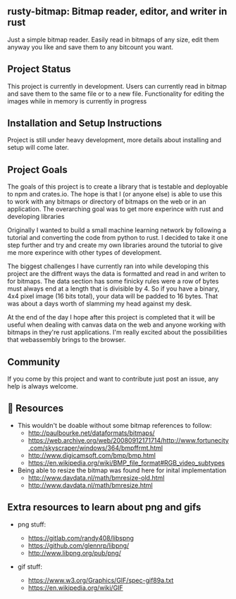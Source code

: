 ## rusty-bitmap: Bitmap reader, editor, and writer in rust
Just a simple bitmap reader. Easily read in bitmaps of any size, edit them anyway you like and save them to any bitcount you want.

## Project Status
This project is currently in development. Users can currently read in bitmap and save them to the same file or to a new file. Functionality for editing the images while in memory is currently in progress

## Installation and Setup Instructions
Project is still under heavy development, more details about installing and setup will come later.

## Project Goals
The goals of this project is to create a library that is testable and deployable to npm and crates.io. The hope is that I (or anyone else) is able to use this to work with any bitmaps or directory of bitmaps on the web or in an application. The overarching goal was to get more experince with rust and developing libraries

Originally I wanted to build a small machine learning network by following a tutorial and converting the code from python to rust. I decided to take it one step further and try and create my own libraries around the tutorial to give me more experince with other types of development.

The biggest challenges I have currently ran into while developing this project are the diffrent ways the data is formatted and read in and writen to for bitmaps. The data section has some finicky rules were a row of bytes must always end at a length that is divisible by 4. So if you have a binary, 4x4 pixel image (16 bits total), your data will be padded to 16 bytes. That was about a days worth of slamming my head against my desk.

At the end of the day I hope after this project is completed that it will be useful when dealing with canvas data on the web and anyone working with bitmaps in they're rust applications. I'm really excited about the possibilities that webassembly brings to the browser. 

## Community
If you come by this project and want to contribute just post an issue, any help is always welcome.

## :star2: Resources
- This wouldn't be doable without some bitmap references to follow:
  - http://paulbourke.net/dataformats/bitmaps/
  - https://web.archive.org/web/20080912171714/http://www.fortunecity.com/skyscraper/windows/364/bmpffrmt.html
  - http://www.digicamsoft.com/bmp/bmp.html
  - https://en.wikipedia.org/wiki/BMP_file_format#RGB_video_subtypes
- Being able to resize the bitmap was found here for inital implementation
  - http://www.davdata.nl/math/bmresize-old.html
  - http://www.davdata.nl/math/bmresize.html

## Extra resources to learn about png and gifs
- png stuff:
   - https://gitlab.com/randy408/libspng
   - https://github.com/glennrp/libpng/
   - http://www.libpng.org/pub/png/

- gif stuff:
   - https://www.w3.org/Graphics/GIF/spec-gif89a.txt
   - https://en.wikipedia.org/wiki/GIF

